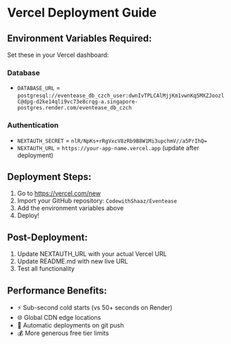 # Vercel Deployment Guide

## Environment Variables Required:

Set these in your Vercel dashboard:

### Database
- `DATABASE_URL` = `postgresql://eventease_db_czch_user:dwnIvTPLCAlMjjKm1vwnKq5MXZJoozlC@dpg-d2ke14qli9vc73e8crqg-a.singapore-postgres.render.com/eventease_db_czch`

### Authentication  
- `NEXTAUTH_SECRET` = `nlR/NpKs+rRgVxcV8zRb9B8W1Mi3upchmV//a5PrIhQ=`
- `NEXTAUTH_URL` = `https://your-app-name.vercel.app` (update after deployment)

## Deployment Steps:

1. Go to https://vercel.com/new
2. Import your GitHub repository: `CodewithShaaz/Eventease`
3. Add the environment variables above
4. Deploy!

## Post-Deployment:
1. Update NEXTAUTH_URL with your actual Vercel URL
2. Update README.md with new live URL
3. Test all functionality

## Performance Benefits:
- ⚡ Sub-second cold starts (vs 50+ seconds on Render)
- 🌐 Global CDN edge locations
- 🔄 Automatic deployments on git push
- 💰 More generous free tier limits
